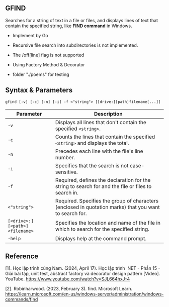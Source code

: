 ## GFIND
Searches for a string of text in a file or files, and displays lines of text that contain the specified string, like **FIND command** in Windows.
- Implement by Go

- Recursive file search into subdirectories is not implemented.

- The /off[line] flag is not supported

- Using Factory Method & Decorator 

- folder "./poems" for testing

## Syntax & Parameters
```
gfind [-v] [-c] [-n] [-i] -f <"string"> [[drive:][path]filename[...]]
```
| **Parameter**                       | **Description**                                                                                         |
|--------------------------------------|---------------------------------------------------------------------------------------------------------|
| `-v`                                 | Displays all lines that don't contain the specified `<string>`.                                           |
| `-c`                                 | Counts the lines that contain the specified `<string>` and displays the total.                           |
| `-n`                                 | Precedes each line with the file's line number.                                                          |
| `-i`                                 | Specifies that the search is not case-sensitive.                                                         |
| `-f`                                 | Required, defines the declaration for the string to search for and the file or files to search in.       |
| `<"string">`                         | Required. Specifies the group of characters (enclosed in quotation marks) that you want to search for.   |
| `[<drive>:][<path>]<filename>`       | Specifies the location and name of the file in which to search for the specified string.                 |
| `-help`                                 | Displays help at the command prompt.                                                                     |

## Reference
[1]. Học lập trình cùng Nam. (2024, April 17). Học lập trình  NET - Phần 15 - Giải bài tập, unit test, abstract factory và decorator design pattern [Video]. YouTube. https://www.youtube.com/watch?v=SJL664hxJ-4

[2]. Robinharwood. (2023, February 3). find. Microsoft Learn. https://learn.microsoft.com/en-us/windows-server/administration/windows-commands/find
